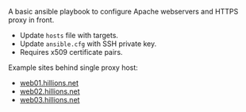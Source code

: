 A basic ansible playbook to configure Apache webservers and HTTPS proxy in front. 
* Update ``hosts`` file with targets.
* Update ``ansible.cfg`` with SSH private key.
* Requires x509 certificate pairs.

Example sites behind single proxy host:
* [web01.hillions.net](https://web01.hillions.net)
* [web02.hillions.net](https://web02.hillions.net)
* [web03.hillions.net](https://web03.hillions.net)
